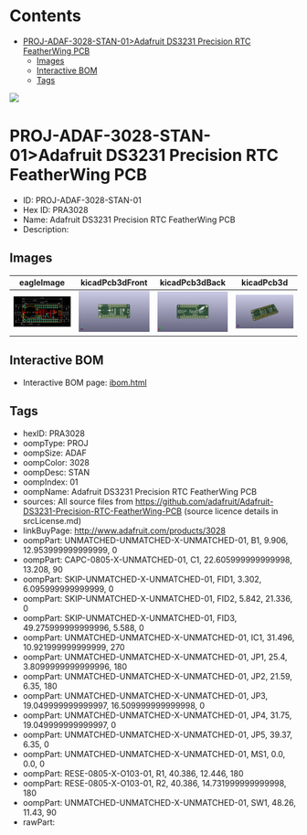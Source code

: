 



Contents
========

* [PROJ-ADAF-3028-STAN-01>Adafruit DS3231 Precision RTC FeatherWing PCB](#proj-adaf-3028-stan-01adafruit-ds3231-precision-rtc-featherwing-pcb)
	* [Images](#images)
	* [Interactive BOM](#interactive-bom)
	* [Tags](#tags)
  
![][im]
# PROJ-ADAF-3028-STAN-01>Adafruit DS3231 Precision RTC FeatherWing PCB

- ID: PROJ-ADAF-3028-STAN-01
- Hex ID: PRA3028
- Name: Adafruit DS3231 Precision RTC FeatherWing PCB
- Description: 

## Images
  
  

|eagleImage|kicadPcb3dFront|kicadPcb3dBack|kicadPcb3d|
| :---: | :---: | :---: | :---: |
|[![eagleImage](eagleImage_140.png)](eagleImage_600.png)|[![kicadPcb3dFront](kicadPcb3dFront_140.png)](kicadPcb3dFront_600.png)|[![kicadPcb3dBack](kicadPcb3dBack_140.png)](kicadPcb3dBack_600.png)|[![kicadPcb3d](kicadPcb3d_140.png)](kicadPcb3d_600.png)|

## Interactive BOM

- Interactive BOM page: [ibom.html](kicad/bom/ibom.html)

## Tags

- hexID: PRA3028
- oompType: PROJ
- oompSize: ADAF
- oompColor: 3028
- oompDesc: STAN
- oompIndex: 01
- oompName: Adafruit DS3231 Precision RTC FeatherWing PCB
- sources: All source files from https://github.com/adafruit/Adafruit-DS3231-Precision-RTC-FeatherWing-PCB (source licence details in srcLicense.md)
- linkBuyPage: http://www.adafruit.com/products/3028
- oompPart: UNMATCHED-UNMATCHED-X-UNMATCHED-01, B1, 9.906, 12.953999999999999, 0
- oompPart: CAPC-0805-X-UNMATCHED-01, C1, 22.605999999999998, 13.208, 90
- oompPart: SKIP-UNMATCHED-X-UNMATCHED-01, FID1, 3.302, 6.095999999999999, 0
- oompPart: SKIP-UNMATCHED-X-UNMATCHED-01, FID2, 5.842, 21.336, 0
- oompPart: SKIP-UNMATCHED-X-UNMATCHED-01, FID3, 49.275999999999996, 5.588, 0
- oompPart: UNMATCHED-UNMATCHED-X-UNMATCHED-01, IC1, 31.496, 10.921999999999999, 270
- oompPart: UNMATCHED-UNMATCHED-X-UNMATCHED-01, JP1, 25.4, 3.8099999999999996, 180
- oompPart: UNMATCHED-UNMATCHED-X-UNMATCHED-01, JP2, 21.59, 6.35, 180
- oompPart: UNMATCHED-UNMATCHED-X-UNMATCHED-01, JP3, 19.049999999999997, 16.509999999999998, 0
- oompPart: UNMATCHED-UNMATCHED-X-UNMATCHED-01, JP4, 31.75, 19.049999999999997, 0
- oompPart: UNMATCHED-UNMATCHED-X-UNMATCHED-01, JP5, 39.37, 6.35, 0
- oompPart: UNMATCHED-UNMATCHED-X-UNMATCHED-01, MS1, 0.0, 0.0, 0
- oompPart: RESE-0805-X-O103-01, R1, 40.386, 12.446, 180
- oompPart: RESE-0805-X-O103-01, R2, 40.386, 14.731999999999998, 180
- oompPart: UNMATCHED-UNMATCHED-X-UNMATCHED-01, SW1, 48.26, 11.43, 90
- rawPart: 



[im]: kicadPcb3d_450.png

